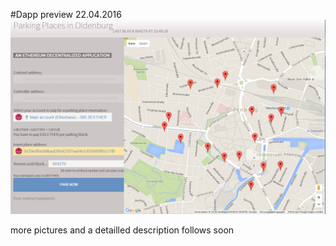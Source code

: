 #Dapp preview 22.04.2016
![](https://raw.githubusercontent.com/blakeberg/parking-dapp/master/parking-dapp/ressources/2016-04-22%2023_49_40-preview.png)

more pictures and a detailled description follows soon
